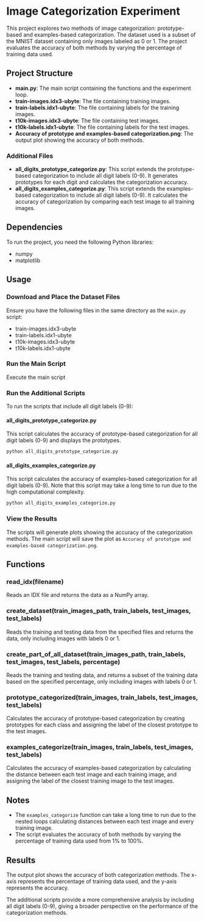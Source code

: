 # Image Categorization Experiment

This project explores two methods of image categorization: prototype-based and examples-based categorization. The dataset used is a subset of the MNIST dataset containing only images labeled as 0 or 1. The project evaluates the accuracy of both methods by varying the percentage of training data used.

## Project Structure

- **main.py**: The main script containing the functions and the experiment loop.
- **train-images.idx3-ubyte**: The file containing training images.
- **train-labels.idx1-ubyte**: The file containing labels for the training images.
- **t10k-images.idx3-ubyte**: The file containing test images.
- **t10k-labels.idx1-ubyte**: The file containing labels for the test images.
- **Accuracy of prototype and examples-based categorization.png**: The output plot showing the accuracy of both methods.

### Additional Files
- **all_digits_prototype_categorize.py**: This script extends the prototype-based categorization to include all digit labels (0-9). It generates prototypes for each digit and calculates the categorization accuracy.
- **all_digits_examples_categorize.py**: This script extends the examples-based categorization to include all digit labels (0-9). It calculates the accuracy of categorization by comparing each test image to all training images.

## Dependencies

To run the project, you need the following Python libraries:

- numpy
- matplotlib

## Usage

### Download and Place the Dataset Files
Ensure you have the following files in the same directory as the `main.py` script:

- train-images.idx3-ubyte
- train-labels.idx1-ubyte
- t10k-images.idx3-ubyte
- t10k-labels.idx1-ubyte

### Run the Main Script
Execute the main script

### Run the Additional Scripts
To run the scripts that include all digit labels (0-9):

#### all_digits_prototype_categorize.py
This script calculates the accuracy of prototype-based categorization for all digit labels (0-9) and displays the prototypes.

```bash
python all_digits_prototype_categorize.py
```

#### all_digits_examples_categorize.py
This script calculates the accuracy of examples-based categorization for all digit labels (0-9). Note that this script may take a long time to run due to the high computational complexity.

```bash
python all_digits_examples_categorize.py
```

### View the Results
The scripts will generate plots showing the accuracy of the categorization methods. The main script will save the plot as `Accuracy of prototype and examples-based categorization.png`.

## Functions

### read_idx(filename)
Reads an IDX file and returns the data as a NumPy array.

### create_dataset(train_images_path, train_labels, test_images, test_labels)
Reads the training and testing data from the specified files and returns the data, only including images with labels 0 or 1.

### create_part_of_all_dataset(train_images_path, train_labels, test_images, test_labels, percentage)
Reads the training and testing data, and returns a subset of the training data based on the specified percentage, only including images with labels 0 or 1.

### prototype_categorized(train_images, train_labels, test_images, test_labels)
Calculates the accuracy of prototype-based categorization by creating prototypes for each class and assigning the label of the closest prototype to the test images.

### examples_categorize(train_images, train_labels, test_images, test_labels)
Calculates the accuracy of examples-based categorization by calculating the distance between each test image and each training image, and assigning the label of the closest training image to the test images.

## Notes

- The `examples_categorize` function can take a long time to run due to the nested loops calculating distances between each test image and every training image.
- The script evaluates the accuracy of both methods by varying the percentage of training data used from 1% to 100%.

## Results

The output plot shows the accuracy of both categorization methods. The x-axis represents the percentage of training data used, and the y-axis represents the accuracy.

The additional scripts provide a more comprehensive analysis by including all digit labels (0-9), giving a broader perspective on the performance of the categorization methods.